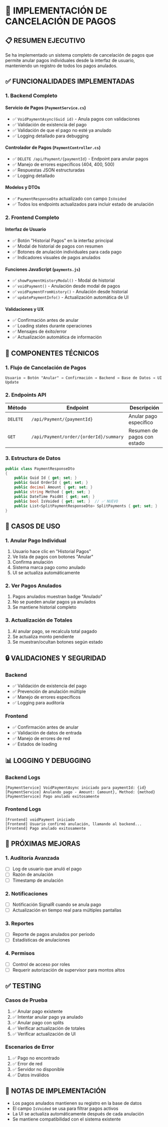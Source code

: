 # 🚀 IMPLEMENTACIÓN DE CANCELACIÓN DE PAGOS

## 📋 **RESUMEN EJECUTIVO**

Se ha implementado un sistema completo de cancelación de pagos que permite anular pagos individuales desde la interfaz de usuario, manteniendo un registro de todos los pagos anulados.

## ✅ **FUNCIONALIDADES IMPLEMENTADAS**

### **1. Backend Completo**

#### **Servicio de Pagos (`PaymentService.cs`)**
- ✅ `VoidPaymentAsync(Guid id)` - Anula pagos con validaciones
- ✅ Validación de existencia del pago
- ✅ Validación de que el pago no esté ya anulado
- ✅ Logging detallado para debugging

#### **Controlador de Pagos (`PaymentController.cs`)**
- ✅ `DELETE /api/Payment/{paymentId}` - Endpoint para anular pagos
- ✅ Manejo de errores específicos (404, 400, 500)
- ✅ Respuestas JSON estructuradas
- ✅ Logging detallado

#### **Modelos y DTOs**
- ✅ `PaymentResponseDto` actualizado con campo `IsVoided`
- ✅ Todos los endpoints actualizados para incluir estado de anulación

### **2. Frontend Completo**

#### **Interfaz de Usuario**
- ✅ Botón "Historial Pagos" en la interfaz principal
- ✅ Modal de historial de pagos con resumen
- ✅ Botones de anulación individuales para cada pago
- ✅ Indicadores visuales de pagos anulados

#### **Funciones JavaScript (`payments.js`)**
- ✅ `showPaymentHistoryModal()` - Modal de historial
- ✅ `voidPayment()` - Anulación desde modal de pagos
- ✅ `voidPaymentFromHistory()` - Anulación desde historial
- ✅ `updatePaymentInfo()` - Actualización automática de UI

#### **Validaciones y UX**
- ✅ Confirmación antes de anular
- ✅ Loading states durante operaciones
- ✅ Mensajes de éxito/error
- ✅ Actualización automática de información

## 🔧 **COMPONENTES TÉCNICOS**

### **1. Flujo de Cancelación de Pagos**

```
Usuario → Botón "Anular" → Confirmación → Backend → Base de Datos → UI Update
```

### **2. Endpoints API**

| Método | Endpoint | Descripción |
|--------|----------|-------------|
| `DELETE` | `/api/Payment/{paymentId}` | Anular pago específico |
| `GET` | `/api/Payment/order/{orderId}/summary` | Resumen de pagos con estado |

### **3. Estructura de Datos**

```csharp
public class PaymentResponseDto
{
    public Guid Id { get; set; }
    public Guid OrderId { get; set; }
    public decimal Amount { get; set; }
    public string Method { get; set; }
    public DateTime PaidAt { get; set; }
    public bool IsVoided { get; set; }  // ✅ NUEVO
    public List<SplitPaymentResponseDto> SplitPayments { get; set; }
}
```

## 🎯 **CASOS DE USO**

### **1. Anular Pago Individual**
1. Usuario hace clic en "Historial Pagos"
2. Ve lista de pagos con botones "Anular"
3. Confirma anulación
4. Sistema marca pago como anulado
5. UI se actualiza automáticamente

### **2. Ver Pagos Anulados**
1. Pagos anulados muestran badge "Anulado"
2. No se pueden anular pagos ya anulados
3. Se mantiene historial completo

### **3. Actualización de Totales**
1. Al anular pago, se recalcula total pagado
2. Se actualiza monto pendiente
3. Se muestran/ocultan botones según estado

## 🔒 **VALIDACIONES Y SEGURIDAD**

### **Backend**
- ✅ Validación de existencia del pago
- ✅ Prevención de anulación múltiple
- ✅ Manejo de errores específicos
- ✅ Logging para auditoría

### **Frontend**
- ✅ Confirmación antes de anular
- ✅ Validación de datos de entrada
- ✅ Manejo de errores de red
- ✅ Estados de loading

## 📊 **LOGGING Y DEBUGGING**

### **Backend Logs**
```
[PaymentService] VoidPaymentAsync iniciado para paymentId: {id}
[PaymentService] Anulando pago - Amount: {amount}, Method: {method}
[PaymentService] Pago anulado exitosamente
```

### **Frontend Logs**
```
[Frontend] voidPayment iniciado
[Frontend] Usuario confirmó anulación, llamando al backend...
[Frontend] Pago anulado exitosamente
```

## 🚀 **PRÓXIMAS MEJORAS**

### **1. Auditoría Avanzada**
- [ ] Log de usuario que anuló el pago
- [ ] Razón de anulación
- [ ] Timestamp de anulación

### **2. Notificaciones**
- [ ] Notificación SignalR cuando se anula pago
- [ ] Actualización en tiempo real para múltiples pantallas

### **3. Reportes**
- [ ] Reporte de pagos anulados por período
- [ ] Estadísticas de anulaciones

### **4. Permisos**
- [ ] Control de acceso por roles
- [ ] Requerir autorización de supervisor para montos altos

## ✅ **TESTING**

### **Casos de Prueba**
1. ✅ Anular pago existente
2. ✅ Intentar anular pago ya anulado
3. ✅ Anular pago con splits
4. ✅ Verificar actualización de totales
5. ✅ Verificar actualización de UI

### **Escenarios de Error**
1. ✅ Pago no encontrado
2. ✅ Error de red
3. ✅ Servidor no disponible
4. ✅ Datos inválidos

## 📝 **NOTAS DE IMPLEMENTACIÓN**

- Los pagos anulados mantienen su registro en la base de datos
- El campo `IsVoided` se usa para filtrar pagos activos
- La UI se actualiza automáticamente después de cada anulación
- Se mantiene compatibilidad con el sistema existente 